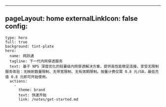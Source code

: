 ---
pageLayout: home
externalLinkIcon: false
config:
  -
    type: hero
    full: true
    background: tint-plate
    hero:
      name: 网跃通
      tagline: 下一代内网穿透服务
      text: 基于 NPS 深度优化的轻量级内网穿透解决方案，提供高性能稳定连接。享受无限制服务体验：无映射数量限制、无带宽限制、无有效期限制。按量计费仅需 0.8 元/GB，最低充值 0.8 元即可开始使用。
      actions:
        -
          theme: brand
          text: 快速开始
          link: /notes/get-started.md
